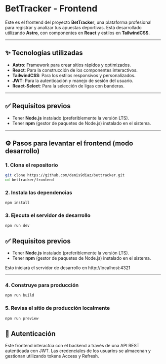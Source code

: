 # BetTracker - Frontend

Este es el frontend del proyecto **BetTracker**, una plataforma profesional para registrar y analizar tus apuestas deportivas. Está desarrollado utilizando **Astro**, con componentes en **React** y estilos en **TailwindCSS**.

---

## ✨ Tecnologías utilizadas

- **Astro**: Framework para crear sitios rápidos y optimizados.
- **React**: Para la construcción de los componentes interactivos.
- **TailwindCSS**: Para los estilos responsivos y personalizados.
- **JWT**: Para la autenticación y manejo de sesión del usuario.
- **React-Select**: Para la selección de ligas con banderas.

---

## ✅ Requisitos previos

- Tener **Node.js** instalado (preferiblemente la versión LTS).
- Tener **npm** (gestor de paquetes de Node.js) instalado en el sistema.

---

## ⚙️ Pasos para levantar el frontend (modo desarrollo)

### 1. Clona el repositorio
```bash
git clone https://github.com/denis9diaz/bettracker.git
cd bettracker/frontend
```

### 2. Instala las dependencias
```bash
npm install
```

### 3. Ejecuta el servidor de desarrollo
```bash
npm run dev
```

## ✅ Requisitos previos

- Tener **Node.js** instalado (preferiblemente la versión LTS).
- Tener **npm** (gestor de paquetes de Node.js) instalado en el sistema.

Esto iniciará el servidor de desarrollo en http://localhost:4321

---

### 4. Construye para producción
```bash
npm run build
```

### 5. Revisa el sitio de producción localmente
```bash
npm run preview
```

## 🔐 Autenticación

Este frontend interactúa con el backend a través de una API REST autenticada con JWT. 
Las credenciales de los usuarios se almacenan y gestionan utilizando tokens Access y Refresh.

